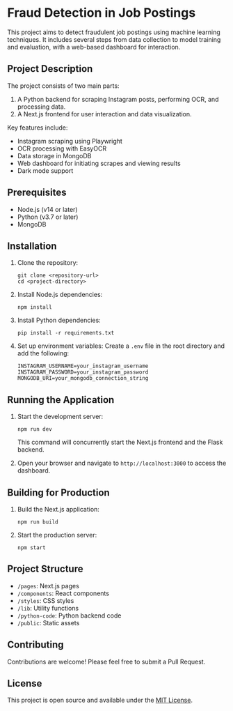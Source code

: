 # Fraud Detection in Job Postings

This project aims to detect fraudulent job postings using machine learning techniques. It includes several steps from data collection to model training and evaluation, with a web-based dashboard for interaction.

## Project Description

The project consists of two main parts:

1. A Python backend for scraping Instagram posts, performing OCR, and processing data.
2. A Next.js frontend for user interaction and data visualization.

Key features include:
- Instagram scraping using Playwright
- OCR processing with EasyOCR
- Data storage in MongoDB
- Web dashboard for initiating scrapes and viewing results
- Dark mode support

## Prerequisites

- Node.js (v14 or later)
- Python (v3.7 or later)
- MongoDB

## Installation

1. Clone the repository:
   ```
   git clone <repository-url>
   cd <project-directory>
   ```

2. Install Node.js dependencies:
   ```
   npm install
   ```

3. Install Python dependencies:
   ```
   pip install -r requirements.txt
   ```

4. Set up environment variables:
   Create a `.env` file in the root directory and add the following:
   ```
   INSTAGRAM_USERNAME=your_instagram_username
   INSTAGRAM_PASSWORD=your_instagram_password
   MONGODB_URI=your_mongodb_connection_string
   ```

## Running the Application

1. Start the development server:
   ```
   npm run dev
   ```

   This command will concurrently start the Next.js frontend and the Flask backend.

2. Open your browser and navigate to `http://localhost:3000` to access the dashboard.

## Building for Production

1. Build the Next.js application:
   ```
   npm run build
   ```

2. Start the production server:
   ```
   npm start
   ```

## Project Structure

- `/pages`: Next.js pages
- `/components`: React components
- `/styles`: CSS styles
- `/lib`: Utility functions
- `/python-code`: Python backend code
- `/public`: Static assets

## Contributing

Contributions are welcome! Please feel free to submit a Pull Request.

## License

This project is open source and available under the [MIT License](LICENSE).